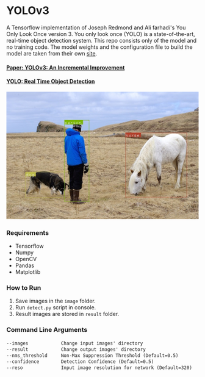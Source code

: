 # YOLOv3

A Tensorflow implementation of Joseph Redmond and Ali farhadi's You Only Look Once version 3. You only look once (YOLO) is a state-of-the-art, real-time object detection system. This repo consists only of the model and no training code. The model weights and the configuration file to build the model are taken from their own [site](https://pjreddie.com/darknet/yolo/).

#### [Paper: YOLOv3: An Incremental Improvement](https://pjreddie.com/media/files/papers/YOLOv3.pdf)
#### [YOLO: Real Time Object Detection](https://pjreddie.com/darknet/yolo/)

![Detected](https://github.com/Chhaganlaal/YOLOv3/blob/master/result/det_person.jpg)

### Requirements
- Tensorflow
- Numpy
- OpenCV
- Pandas
- Matplotlib

### How to Run
1. Save images in the `image` folder.
2. Run `detect.py` script in console.
3. Result images are stored in `result` folder.

### Command Line Arguments
```
--images            Change input images' directory
--result            Change output images' directory
--nms_threshold     Non-Max Suppression Threshold (Default=0.5)
--confidence        Detection Confidence (Default=0.5)
--reso              Input image resolution for network (Default=320)
```

